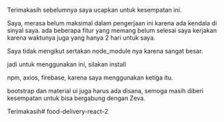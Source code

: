 Terimakasih sebelumnya saya ucapkan untuk kesempatan ini.

Saya, merasa belum maksimal dalam pengerjaan ini karena ada kendala di sinyal saya.
ada beberapa fitur yang memang belum selesai saya kerjakan karena waktunya juga yang hanya 2 hari untuk saya.

Saya tidak mengikut sertakan node_module nya karena sangat besar.

jadi untuk menggunakan ini, silakan install

npm, axios, firebase, karena saya menggunakan ketiga itu.

bootstrap dan material ui juga harus ada disana, semoga masih diberi kesempatan untuk bisa bergabung dengan Zeva.

Terimakasih# food-delivery-react-2
